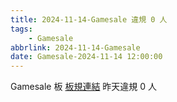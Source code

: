 ```yaml
---
title: 2024-11-14-Gamesale 違規 0 人
tags:
    - Gamesale
abbrlink: 2024-11-14-Gamesale
date: Gamesale-2024-11-14 12:00:00
---
```

Gamesale 板 [板規連結](https://www.ptt.cc/bbs/Gossiping/M.1637425085.A.07D.html)
昨天違規 0 人
